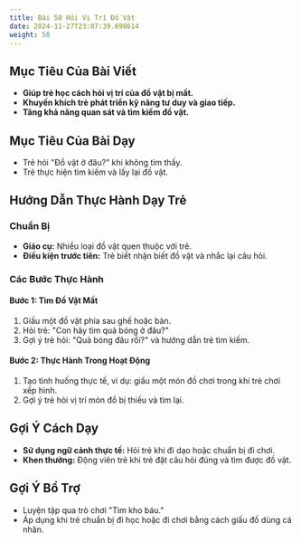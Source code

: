 ```yaml
---
title: Bài 58 Hỏi Vị Trí Đồ Vật
date: 2024-11-27T23:07:39.698614
weight: 58
---
```


## Mục Tiêu Của Bài Viết
- **Giúp trẻ học cách hỏi vị trí của đồ vật bị mất.**
- **Khuyến khích trẻ phát triển kỹ năng tư duy và giao tiếp.**
- **Tăng khả năng quan sát và tìm kiếm đồ vật.**

## Mục Tiêu Của Bài Dạy
- Trẻ hỏi "Đồ vật ở đâu?" khi không tìm thấy.
- Trẻ thực hiện tìm kiếm và lấy lại đồ vật.

## Hướng Dẫn Thực Hành Dạy Trẻ

### Chuẩn Bị
- **Giáo cụ:** Nhiều loại đồ vật quen thuộc với trẻ.
- **Điều kiện trước tiên:** Trẻ biết nhận biết đồ vật và nhắc lại câu hỏi.

### Các Bước Thực Hành
#### Bước 1: Tìm Đồ Vật Mất
1. Giấu một đồ vật phía sau ghế hoặc bàn.
2. Hỏi trẻ: "Con hãy tìm quả bóng ở đâu?"
3. Gợi ý trẻ hỏi: "Quả bóng đâu rồi?" và hướng dẫn trẻ tìm kiếm.

#### Bước 2: Thực Hành Trong Hoạt Động
1. Tạo tình huống thực tế, ví dụ: giấu một món đồ chơi trong khi trẻ chơi xếp hình.
2. Gợi ý trẻ hỏi vị trí món đồ bị thiếu và tìm lại.

## Gợi Ý Cách Dạy
- **Sử dụng ngữ cảnh thực tế:** Hỏi trẻ khi đi dạo hoặc chuẩn bị đi chơi.
- **Khen thưởng:** Động viên trẻ khi trẻ đặt câu hỏi đúng và tìm được đồ vật.

## Gợi Ý Bổ Trợ
- Luyện tập qua trò chơi "Tìm kho báu."
- Áp dụng khi trẻ chuẩn bị đi học hoặc đi chơi bằng cách giấu đồ dùng cá nhân.

